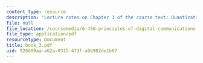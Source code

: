 ```yaml
---
content_type: resource
description: 'Lecture notes on Chapter 3 of the course text: Quantization.'
file: null
file_location: /coursemedia/6-450-principles-of-digital-communications-i-fall-2006/926689aaa62a0315473fa9b982de1b07_book_3.pdf
file_type: application/pdf
resourcetype: Document
title: book_3.pdf
uid: 926689aa-a62a-0315-473f-a9b982de1b07
---
```

